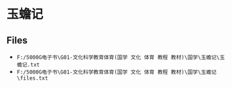 # 玉蟾记

## Files

- `F:/5000G电子书\G01-文化科学教育体育(国学 文化 体育 教程 教材)\国学\玉蟾记\玉蟾记.txt`
- `F:/5000G电子书\G01-文化科学教育体育(国学 文化 体育 教程 教材)\国学\玉蟾记\files.txt`
